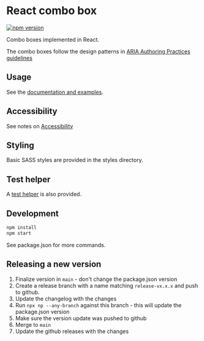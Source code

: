 # React combo box

[![npm version](https://badge.fury.io/js/@citizensadvice%2Freact-combo-boxes.svg)](https://badge.fury.io/js/@citizensadvice%2Freact-combo-boxes)

Combo boxes implemented in React.

The combo boxes follow the design patterns in [ARIA Authoring Practices guidelines][1]

## Usage

See the [documentation and examples][2].

## Accessibility

See notes on [Accessibility][5]

## Styling

Basic SASS styles are provided in the styles directory.

## Test helper

A [test helper][4] is also provided.

## Development

```bash
npm install
npm start
```

See package.json for more commands.

## Releasing a new version

1. Finalize version in `main` - don't change the package.json version
2. Create a release branch with a name matching `release-vx.x.x` and push to github.
3. Update the changelog with the changes
4. Run `npx np --any-branch` against this branch - this will update the package.json version
5. Make sure the version update was pushed to github
6. Merge to `main`
7. Update the github releases with the changes

[1]: https://w3c.github.io/aria-practices/
[2]: https://citizensadvice.github.io/react-list-boxes
[3]: https://www.w3.org/TR/wai-aria-practices-1.1/#kbd_general_within
[4]: docs/test_helper.md
[5]: docs/accessibility.md
